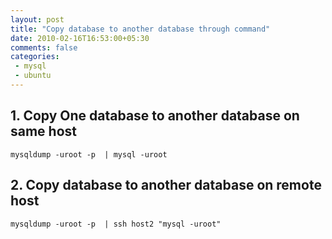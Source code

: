 ```yaml
---
layout: post
title: "Copy database to another database through command"
date: 2010-02-16T16:53:00+05:30
comments: false
categories:
 - mysql
 - ubuntu
---
```


## 1. Copy One database to another database on same host
```
mysqldump -uroot -p  | mysql -uroot
```
## 2. Copy database to another database on remote host
```
mysqldump -uroot -p  | ssh host2 "mysql -uroot"
```
